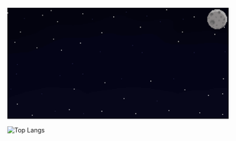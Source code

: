![MasterHead](./pixil-gif-drawing.gif)

![Top Langs](https://github-readme-stats.vercel.app/api/top-langs/?username=thefidanabdulla&layout=compact&theme=gotham&custom_title=Statistics)





